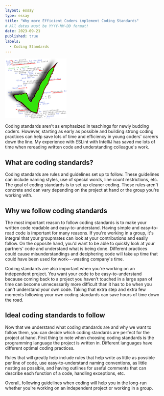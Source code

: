 ```yaml
---
layout: essay
type: essay
title: "Why more Efficient Coders implement Coding Standards"
# All dates must be YYYY-MM-DD format!
date: 2023-09-21
published: true
labels:
  - Coding Standards
---
```

<img width="200px" class="rounded float-start pe-4" src="../img/codingStandardsWhatever.png">

Coding standards aren't as emphasized in teachings for newly budding coders. However, starting as early as possible and building strong coding practices can help save lots of time and efficiency in young coders' careers down the line. My experience with ESLint with IntelliJ has saved me lots of time when rereading written code and understanding colleague's work.

## What are coding standards?

Coding standards are rules and guidelines set up to follow. These guidelines can include naming styles, use of special words, line count restrictions, etc. The goal of coding standards is to set up cleaner coding. These rules aren't concrete and can vary depending on the project at hand or the group you're working with. 


## Why we follow coding standards

The most important reason to follow coding standards is to make your written code readable and easy-to-understand. Having simple and easy-to-read code is important for many reasons. If you're working in a group, it's integral that your groupmates can look at your contributions and easily follow. On the opposite hand, you'd want to be able to quickly look at your partners' code and understand what is being done. Different practices could cause misunderstandings and deciphering code will take up time that could have been used for work---wasting company's time.

Coding standards are also important when you're working on an independent project. You want your code to be easy-to-understand because coming back to a project you haven't touched in a large span of time can become unnecessarily more difficult than it has to be when you can't understand your own code. Taking that extra step and extra few moments following your own coding standards can save hours of time down the road.

## Ideal coding standards to follow

Now that we understand what coding standards are and why we want to follow them, you can decide which coding standards are perfect for the project at hand. First thing to note when choosing coding standards is the programming language the project is written in. Different languages have different optimal coding practices. 

Rules that will greatly help include rules that help write as little as possible per line of code, use easy-to-understand naming conventions, as little nesting as possible, and having outlines for useful comments that can describe each function of a code, handling exceptions, etc. 

Overall, following guidelines when coding will help you in the long-run whether you're working on an independent project or working in a group.
